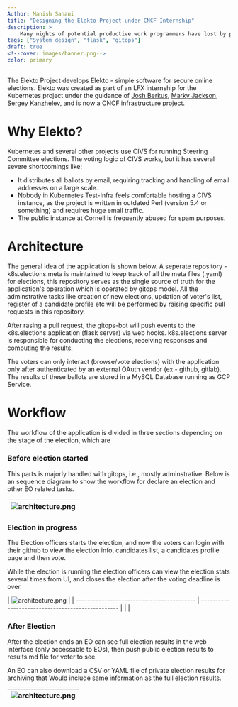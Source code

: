 ```yaml
---
Author: Manish Sahani
title: "Designing the Elekto Project under CNCF Internship"
description: >
    Many nights of potential productive work programmers have lost by procrastinating on properly managing their dotfiles. This article discusses an elegant way to manage and share dotfiles across machines using a single git repository.
tags: ["System design", "flask", "gitops"]
draft: true
<!--cover: images/banner.png-->
color: primary
---
```


The Elekto Project develops Elekto - simple software for secure online elections. Elekto was created as part of an LFX internship for the Kubernetes project under the guidance of [Josh Berkus](https://mentorship.lfx.linuxfoundation.org/mentor/681bd33c-52c8-450e-97d6-cf95d3493ac6), [Marky Jackson](https://mentorship.lfx.linuxfoundation.org/mentor/cbceda22-d448-4121-adc1-c4f793291bea), [Sergey Kanzhelev](https://mentorship.lfx.linuxfoundation.org/mentor/20ddefe1-872a-4077-ba0c-f85ebdfb7fd5), and is now a CNCF infrastructure project.

<!--![banner.png]()-->

# Why Elekto?

Kubernetes and several other projects use CIVS for running Steering Committee elections. The voting logic of CIVS works, but it has several severe shortcomings like:

-   It distributes all ballots by email, requiring tracking and handling of email addresses on a large scale.
-   Nobody in Kubernetes Test-Infra feels comfortable hosting a CIVS instance, as the project is written in outdated Perl (version 5.4 or something) and requires huge email traffic.
-   The public instance at Cornell is frequently abused for spam purposes.

# Architecture

The general idea of the application is shown below. A seperate repository - k8s.elections.meta is maintained to keep track of all the meta files (.yaml) for elections, this repository serves as the single source of truth for the application's operation which is operated by gitops model. All the adminstrative tasks like creation of new elections, updation of voter's list, register of a candidate profile etc will be performed by raising specific pull requests in this repository.

<!--![arch.png](images/arch.png)-->

After rasing a pull request, the gitops-bot will push events to the k8s.elections application (flask server) via web hooks. k8s.elections server is responsible for conducting the elections, receiving responses and computing the results.

The voters can only interact (browse/vote elections) with the application only after authenticated by an external OAuth vendor (ex - github, gitlab). The results of these ballots are stored in a MySQL Database running as GCP Service.

# Workflow

The workflow of the application is divided in three sections depending on the stage of the election, which are

### Before election started

This parts is majorly handled with gitops, i.e., mostly adminstrative. Below is an sequence diagram to show the workflow for declare an election and other EO related tasks.

| ![architecture.png](images/sequence-1.png) |
| ------------------------------------------ |

### Election in progress

The Election officers starts the election, and now the voters can login with their github to view the election info, candidates list, a candidates profile page and then vote.

While the election is running the election officers can view the election stats several times from UI, and closes the election after the voting deadline is over.

| ![architecture.png](images/sequence-2.png) |
| ------------------------------------------ | ------------------------------------------------- |
| <!--                                       | ![architecture.png](/static/sequence-diagram.png) |
| ------                                     | -->                                               |

### After Election

After the election ends an EO can see full election results in the web interface (only accessable to EOs), then push public election results to results.md file for voter to see.

An EO can also download a CSV or YAML file of private election results for archiving that Would include same information as the full election results.

| ![architecture.png](images/sequence-3.png) |
| ------------------------------------------ |
